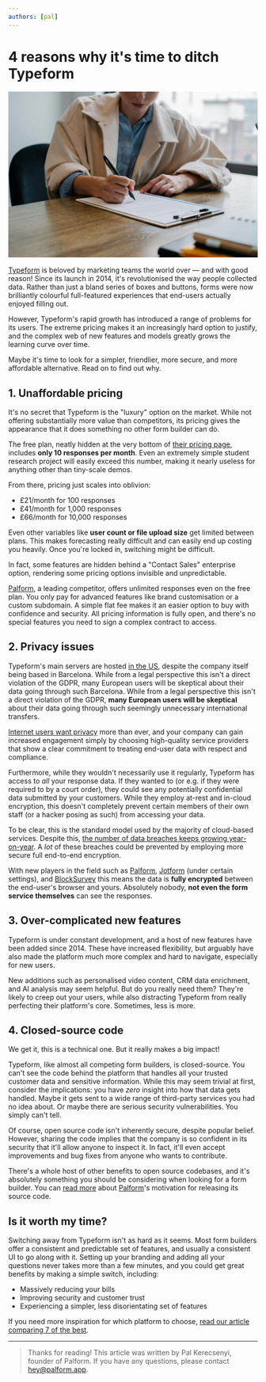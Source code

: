 ```yaml
---
authors: [pal]
---
```


# 4 reasons why it's time to ditch Typeform

![A person fills in a paper form on a clipboard with a pen.](./banner.jpg)

[Typeform](https://typeform.com) is beloved by marketing teams the world over &mdash; and with good reason! Since its launch in 2014, it's revolutionised the way people collected data. Rather than just a bland series of boxes and buttons, forms were now brilliantly colourful full-featured experiences that end-users actually enjoyed filling out.

However, Typeform's rapid growth has introduced a range of problems for its users. The extreme pricing makes it an increasingly hard option to justify, and the complex web of new features and models greatly grows the learning curve over time.

Maybe it's time to look for a simpler, friendlier, more secure, and more affordable alternative. Read on to find out why.

<!-- truncate -->

## 1. Unaffordable pricing

It's no secret that Typeform is the "luxury" option on the market. While not offering substantially more value than competitors, its pricing gives the appearance that it does something no other form builder can do.

The free plan, neatly hidden at the very bottom of [their pricing page](https://www.typeform.com/pricing/), includes **only 10 responses per month**. Even an extremely simple student research project will easily exceed this number, making it nearly useless for anything other than tiny-scale demos.

From there, pricing just scales into oblivion:

- £21/month for 100 responses
- £41/month for 1,000 responses
- £66/month for 10,000 responses

Even other variables like **user count or file upload size** get limited between plans. This makes forecasting really difficult and can easily end up costing you heavily. Once you're locked in, switching might be difficult.

In fact, some features are hidden behind a "Contact Sales" enterprise option, rendering some pricing options invisible and unpredictable.

[Palform](https://palform.app), a leading competitor, offers unlimited responses even on the free plan. You only pay for advanced features like brand customisation or a custom subdomain. A simple flat fee makes it an easier option to buy with confidence and security. All pricing information is fully open, and there's no special features you need to sign a complex contract to access.

## 2. Privacy issues

Typeform's main servers are hosted [in the US](https://www.typeform.com/help/a/security-at-typeform-360029259552/#h_01FDEP4WZJNRTM5HDFY7KY793T), despite the company itself being based in Barcelona. While from a legal perspective this isn't a direct violation of the GDPR, many European users will be skeptical about their data going through such Barcelona. While from a legal perspective this isn't a direct violation of the GDPR, **many European users will be skeptical** about their data going through such seemingly unnecessary international transfers.

[Internet users want privacy](https://www.statista.com/statistics/1122408/internet-users-worldwide-looking-better-ways-protect-privacy/) more than ever, and your company can gain increased engagement simply by choosing high-quality service providers that show a clear commitment to treating end-user data with respect and compliance.

Furthermore, while they wouldn't necessarily use it regularly, Typeform has access to _all_ your response data. If they wanted to (or e.g. if they were required to by a court order), they could see any potentially confidential data submitted by your customers. While they employ at-rest and in-cloud encryption, this doesn't completely prevent certain members of their own staff (or a hacker posing as such) from accessing your data.

To be clear, this is the standard model used by the majority of cloud-based services. Despite this, [the number of data breaches keeps growing year-on-year](https://www.statista.com/statistics/273550/data-breaches-recorded-in-the-united-states-by-number-of-breaches-and-records-exposed/). A _lot_ of these breaches could be prevented by employing more secure full end-to-end encryption.

With new players in the field such as [Palform](https://palform.app), [Jotform](https://www.jotform.com/encrypted-forms/) (under certain settings), and [BlockSurvey](https://blocksurvey.io/) this means the data is **fully encrypted** between the end-user's browser and yours. Absolutely nobody, **not even the form service themselves** can see the responses.

## 3. Over-complicated new features

Typeform is under constant development, and a host of new features have been added since 2014. These have increased flexibility, but arguably have also made the platform much more complex and hard to navigate, especially for new users.

New additions such as personalised video content, CRM data enrichment, and AI analysis may seem helpful. But do you really need them? They're likely to creep out your users, while also distracting Typeform from really perfecting their platform's core. Sometimes, less is more.

## 4. Closed-source code

We get it, this is a technical one. But it really makes a big impact!

Typeform, like almost all competing form builders, is closed-source. You can't see the code behind the platform that handles all your trusted customer data and sensitive information. While this may seem trivial at first, consider the implications: you have _zero_ insight into how that data gets handled. Maybe it gets sent to a wide range of third-party services you had no idea about. Or maybe there are serious security vulnerabilities. You simply can't tell.

Of course, open source code isn't inherently secure, despite popular belief. However, sharing the code implies that the company is so confident in its security that it'll allow anyone to inspect it. In fact, it'll even accept improvements and bug fixes from anyone who wants to contribute.

There's a whole host of other benefits to open source codebases, and it's absolutely something you should be considering when looking for a form builder. You can [read more](/blog/2024/09/02/open-source) about [Palform](https://palform.app)'s motivation for releasing its source code.

## Is it worth my time?

Switching away from Typeform isn't as hard as it seems. Most form builders offer a consistent and predictable set of features, and usually a consistent UI to go along with it. Setting up your branding and adding all your questions never takes more than a few minutes, and you could get great benefits by making a simple switch, including:

- Massively reducing your bills
- Improving security and customer trust
- Experiencing a simpler, less disorientating set of features

If you need more inspiration for which platform to choose, [read our article comparing 7 of the best](/blog/2024/09/03/form-builders-2024).

---

> Thanks for reading! This article was written by Pal Kerecsenyi, founder of Palform. If you have any questions, please contact hey@palform.app.
